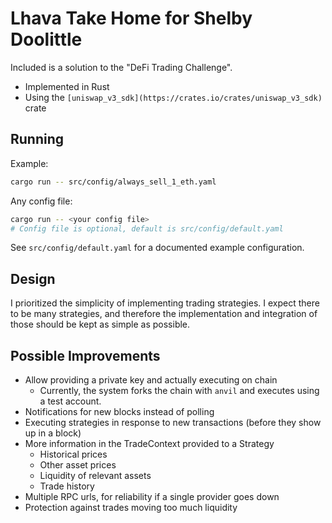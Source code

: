 # Lhava Take Home for Shelby Doolittle

Included is a solution to the "DeFi Trading Challenge".

- Implemented in Rust
- Using the `[uniswap_v3_sdk](https://crates.io/crates/uniswap_v3_sdk)` crate

## Running

Example:

```sh
cargo run -- src/config/always_sell_1_eth.yaml
```

Any config file:

```sh
cargo run -- <your config file>
# Config file is optional, default is src/config/default.yaml
```

See `src/config/default.yaml` for a documented example configuration.

## Design

I prioritized the simplicity of implementing trading strategies. I expect there to be many strategies, and therefore the implementation and integration of those should be kept as simple as possible.

## Possible Improvements

- Allow providing a private key and actually executing on chain
  - Currently, the system forks the chain with `anvil` and executes using a test account.
- Notifications for new blocks instead of polling
- Executing strategies in response to new transactions (before they show up in a block)
- More information in the TradeContext provided to a Strategy
  - Historical prices
  - Other asset prices
  - Liquidity of relevant assets
  - Trade history
- Multiple RPC urls, for reliability if a single provider goes down
- Protection against trades moving too much liquidity

